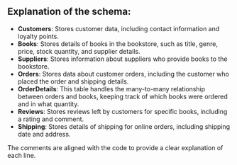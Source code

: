 ## Explanation of the schema:

- **Customers**: Stores customer data, including contact information and loyalty points.
- **Books**: Stores details of books in the bookstore, such as title, genre, price, stock quantity, and supplier details.
- **Suppliers**: Stores information about suppliers who provide books to the bookstore.
- **Orders**: Stores data about customer orders, including the customer who placed the order and shipping details.
- **OrderDetails**: This table handles the many-to-many relationship between orders and books, keeping track of which books were ordered and in what quantity.
- **Reviews**: Stores reviews left by customers for specific books, including a rating and comment.
- **Shipping**: Stores details of shipping for online orders, including shipping date and address.

The comments are aligned with the code to provide a clear explanation of each line.
